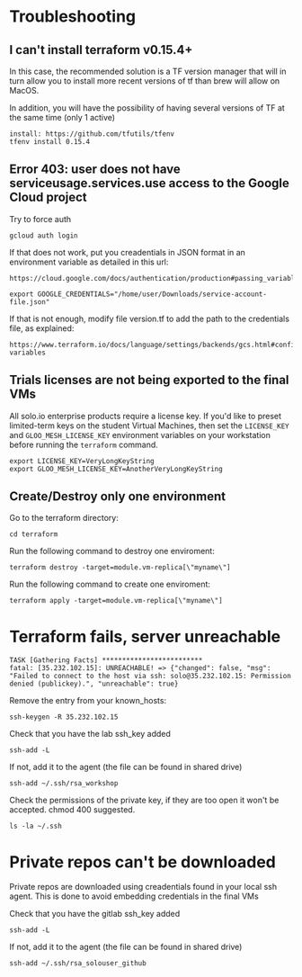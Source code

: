 # Troubleshooting

## I can't install terraform v0.15.4+

In this case, the recommended solution is a TF version manager that will in turn allow you to install more recent versions of tf than brew will allow on MacOS.

In addition, you will have the possibility of having several versions of TF at the same time (only 1 active)

```
install: https://github.com/tfutils/tfenv
tfenv install 0.15.4
```

## Error 403: user does not have serviceusage.services.use access to the Google Cloud project

Try to force auth
```
gcloud auth login
```

If that does not work, put you creadentials in JSON format in an environment variable as detailed in this url:

```
https://cloud.google.com/docs/authentication/production#passing_variable

export GOOGLE_CREDENTIALS="/home/user/Downloads/service-account-file.json"
```

If that is not enough, modify file version.tf to add the path to the credentials file, as explained:
```
https://www.terraform.io/docs/language/settings/backends/gcs.html#configuration-variables
```

## Trials licenses are not being exported to the final VMs

All solo.io enterprise products require a license key.  If you'd like to preset limited-term keys on the student Virtual Machines, then set the `LICENSE_KEY` and `GLOO_MESH_LICENSE_KEY` environment variables on your workstation before running the `terraform` command.

```
export LICENSE_KEY=VeryLongKeyString
export GLOO_MESH_LICENSE_KEY=AnotherVeryLongKeyString
```

## Create/Destroy only one environment

Go to the terraform directory:

```
cd terraform
```

Run the following command to destroy one enviroment:

```
terraform destroy -target=module.vm-replica[\"myname\"]
```

Run the following command to create one enviroment:

```
terraform apply -target=module.vm-replica[\"myname\"]
```

# Terraform fails, server unreachable

```
TASK [Gathering Facts] *************************
fatal: [35.232.102.15]: UNREACHABLE! => {"changed": false, "msg": "Failed to connect to the host via ssh: solo@35.232.102.15: Permission denied (publickey).", "unreachable": true}
```

Remove the entry from your known_hosts:
```
ssh-keygen -R 35.232.102.15
```

Check that you have the lab ssh_key added
```
ssh-add -L
```
If not, add it to the agent (the file can be found in shared drive)
```
ssh-add ~/.ssh/rsa_workshop
```

Check the permissions of the private key, if they are too open it won't be accepted. chmod 400 suggested.
```
ls -la ~/.ssh
```

# Private repos can't be downloaded
Private repos are downloaded using creadentials found in your local ssh agent. This is done to avoid embedding credentials in the final VMs

Check that you have the gitlab ssh_key added
```
ssh-add -L
```
If not, add it to the agent (the file can be found in shared drive)
```
ssh-add ~/.ssh/rsa_solouser_github
```
